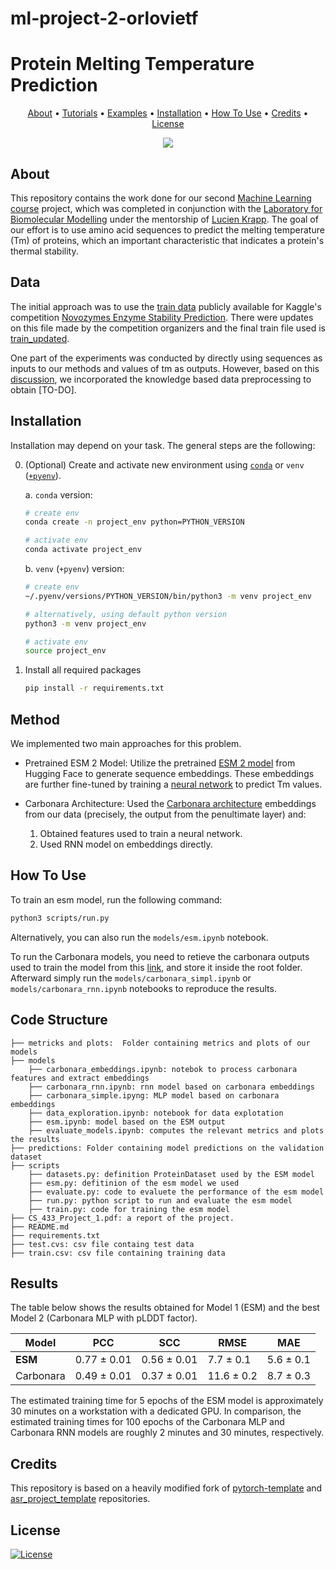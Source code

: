 # ml-project-2-orlovietf

# Protein Melting Temperature Prediction

<p align="center">
  <a href="#about">About</a> •
  <a href="#tutorials">Tutorials</a> •
  <a href="#examples">Examples</a> •
  <a href="#installation">Installation</a> •
  <a href="#how-to-use">How To Use</a> •
  <a href="#credits">Credits</a> •
  <a href="#license">License</a>
</p>

<p align="center">
<a href="https://github.com/Blinorot/pytorch_project_template/blob/main/LICENSE">
   <img src=https://img.shields.io/badge/license-MIT-blue.svg>
</a>
</p>

## About

This repository contains the work done for our second [Machine Learning course](https://www.epfl.ch/labs/mlo/machine-learning-cs-433/) project, which was completed in conjunction with the [Laboratory for Biomolecular Modelling](https://www.epfl.ch/labs/lbm/) under the mentorship of [Lucien Krapp](https://people.epfl.ch/lucien.krapp). The goal of our effort is to use amino acid sequences to predict the melting temperature (Tm) of proteins, which an important characteristic that indicates a protein's thermal stability.

## Data

The initial approach was to use the [train data](https://www.kaggle.com/competitions/novozymes-enzyme-stability-prediction/data?select=train.csv) publicly available for Kaggle's competition [Novozymes Enzyme Stability Prediction](https://www.kaggle.com/competitions/novozymes-enzyme-stability-prediction/data). There were updates on this file made by the competition organizers and the final train file used is [train_updated](https://github.com/CS-433/ml-project-2-orlovietf/blob/main/train_updated.csv).

One part of the experiments was conducted by directly using sequences as inputs to our methods and values of tm as outputs. However, based on this [discussion](https://www.kaggle.com/competitions/novozymes-enzyme-stability-prediction/discussion/358320), we incorporated the knowledge based data preprocessing to obtain [TO-DO].

## Installation

Installation may depend on your task. The general steps are the following:

0. (Optional) Create and activate new environment using [`conda`](https://conda.io/projects/conda/en/latest/user-guide/getting-started.html) or `venv` ([`+pyenv`](https://github.com/pyenv/pyenv)).

   a. `conda` version:

   ```bash
   # create env
   conda create -n project_env python=PYTHON_VERSION

   # activate env
   conda activate project_env
   ```

   b. `venv` (`+pyenv`) version:

   ```bash
   # create env
   ~/.pyenv/versions/PYTHON_VERSION/bin/python3 -m venv project_env

   # alternatively, using default python version
   python3 -m venv project_env

   # activate env
   source project_env
   ```

1. Install all required packages

   ```bash
   pip install -r requirements.txt
   ```

## Method

We implemented two main approaches for this problem.

- Pretrained ESM 2 Model: Utilize the pretrained [ESM 2 model](https://huggingface.co/docs/transformers/model_doc/esm) from Hugging Face to generate sequence embeddings. These embeddings are further fine-tuned by training a [neural network](https://github.com/CS-433/ml-project-2-orlovietf/blob/main/scripts/baseline_model.py) to predict Tm values.

- Carbonara Architecture: Used the [Carbonara architecture](https://github.com/LBM-EPFL/CARBonAra/tree/main) embeddings from our data (precisely, the output from the penultimate layer) and:
    1. Obtained features used to train a neural network.
    2. Used RNN model on embeddings directly.

## How To Use

To train an esm model, run the following command:

```bash
python3 scripts/run.py
```

Alternatively, you can also run the `models/esm.ipynb` notebook.

To run the Carbonara models,  you need to retieve the carbonara outputs used to train the model from this [link](https://epflch-my.sharepoint.com/:u:/g/personal/igor_pavlovic_epfl_ch/EW0x2__-kNVEib42D4KRgUQBYNWJA5R20PDBnNYSuALEKg?e=LemQ7m), and store it inside the root folder.
Afterward simply run the `models/carbonara_simpl.ipynb` or `models/carbonara_rnn.ipynb` notebooks to reproduce the results.

## Code Structure

```
├── metricks and plots:  Folder containing metrics and plots of our models
├── models
    ├── carbonara_embeddings.ipynb: notebok to process carbonara features and extract embeddings
    ├── carbonara_rnn.ipynb: rnn model based on carbonara embeddings
    ├── carbonara_simple.ipyng: MLP model based on carbonara embeddings
    ├── data_exploration.ipynb: notebook for data explotation
    ├── esm.ipynb: model based on the ESM output
    ├── evaluate_models.ipynb: computes the relevant metrics and plots the results
├── predictions: Folder containing model predictions on the validation dataset
├── scripts
    ├── datasets.py: definition ProteinDataset used by the ESM model
    ├── esm.py: defitinion of the esm model we used
    ├── evaluate.py: code to evaluete the performance of the esm model
    ├── run.py: python script to run and evaluate the esm model
    ├── train.py: code for training the esm model
├── CS_433_Project_1.pdf: a report of the project.
├── README.md
├── requirements.txt
├── test.cvs: csv file containg test data
├── train.csv: csv file containing training data
```

## Results


The table below shows the results obtained for Model 1 (ESM) and the best Model 2 (Carbonara MLP with pLDDT factor). 

| **Model**    | **PCC**        | **SCC**        | **RMSE**       | **MAE**       |
|--------------|----------------|----------------|----------------|---------------|
| **ESM**      | 0.77 ± 0.01    | 0.56 ± 0.01    | 7.7 ± 0.1      | 5.6 ± 0.1     |
| Carbonara    | 0.49 ± 0.01    | 0.37 ± 0.01    | 11.6 ± 0.2     | 8.7 ± 0.3     |

The estimated training time for 5 epochs of the ESM model is approximately 30 minutes on a workstation with a dedicated GPU. 
In comparison, the estimated training times for 100 epochs of the Carbonara MLP and Carbonara RNN models are roughly 2 minutes and 30 minutes, respectively.

## Credits

This repository is based on a heavily modified fork of [pytorch-template](https://github.com/victoresque/pytorch-template) and [asr_project_template](https://github.com/WrathOfGrapes/asr_project_template) repositories.

## License

[![License](https://img.shields.io/badge/license-MIT-blue.svg)](/LICENSE)